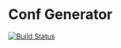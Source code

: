 # Conf Generator

[![Build Status](https://travis-ci.org/alec-francis/conf-generator.svg?branch=master)](https://travis-ci.org/alec-francis/conf-generator)
